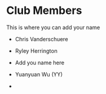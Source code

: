 Club Members
============

This is where you can add your name 



* Chris Vanderschuere
* Ryley Herrington


* Add you name here 
* Yuanyuan Wu (YY)
* 
